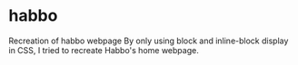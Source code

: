 # habbo
Recreation of habbo webpage
By only using block and inline-block display in CSS, I tried to recreate Habbo's home webpage.

